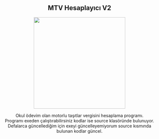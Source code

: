 <div align="center">
<h2>MTV Hesaplayıcı V2</></h2>
</div>

<div align="center" width="50">

<img src="https://c.tenor.com/1AR1jIUQ86MAAAAd/vergi-%C3%A7ay.gif" width="300"/>

</div>

<div align="center">

Okul ödevim olan motorlu taşıtlar vergisini hesaplama programı. <br>
 Programı exeden çalıştırabilirsiniz kodlar ise source klasöründe bulunuyor.
<br>  Defalarca güncellediğim için exeyi güncelleyemiyorum source kısmında bulunan kodlar güncel.
